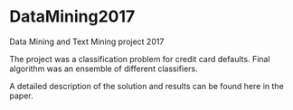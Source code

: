 # DataMining2017
Data Mining and Text Mining project 2017

The project was a classification problem for credit card defaults. Final algorithm was an ensemble of different classifiers. 

A detailed description of the solution and results can be found here in the paper.